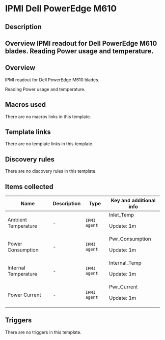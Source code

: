 # IPMI Dell PowerEdge M610

## Description

## Overview IPMI readout for Dell PowerEdge M610 blades. Reading Power usage and temperature. 

## Overview

IPMI readout for Dell PowerEdge M610 blades.


 


Reading Power usage and temperature.


 



## Macros used

There are no macros links in this template.

## Template links

There are no template links in this template.

## Discovery rules

There are no discovery rules in this template.

## Items collected

|Name|Description|Type|Key and additional info|
|----|-----------|----|----|
|Ambient Temperature|<p>-</p>|`IPMI agent`|Inlet_Temp<p>Update: 1m</p>|
|Power Consumption|<p>-</p>|`IPMI agent`|Pwr_Consumption<p>Update: 1m</p>|
|Internal Temperature|<p>-</p>|`IPMI agent`|Internal_Temp<p>Update: 1m</p>|
|Power Current|<p>-</p>|`IPMI agent`|Pwr_Current<p>Update: 1m</p>|
## Triggers

There are no triggers in this template.

